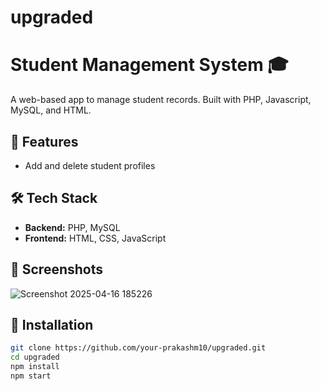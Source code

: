 # upgraded
# Student Management System 🎓

A web-based app to manage student records. Built with PHP, Javascript, MySQL, and HTML.

## 🚀 Features
- Add and delete student profiles

## 🛠️ Tech Stack
- **Backend:** PHP, MySQL
- **Frontend:** HTML, CSS, JavaScript

## 📸 Screenshots
![Screenshot 2025-04-16 185226](https://github.com/user-attachments/assets/01c50632-9aa3-4698-acfd-d0cc3187b535)


## 🔧 Installation

```bash
git clone https://github.com/your-prakashm10/upgraded.git
cd upgraded
npm install
npm start
